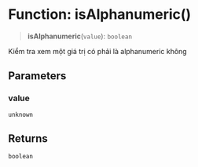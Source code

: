 # Function: isAlphanumeric()

> **isAlphanumeric**(`value`): `boolean`

Kiểm tra xem một giá trị có phải là alphanumeric không

## Parameters

### value

`unknown`

## Returns

`boolean`
